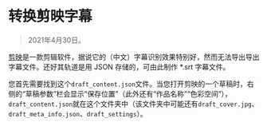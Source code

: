 # 转换剪映字幕

> 2021年4月30日。

[剪映](https://lv.ulikecam.com/)是一款剪辑软件，据说它的（中文）字幕识别效果特别好，然而无法导出导出字幕文件。还好其轨道是用 JSON 存储的，可由此制作 *.srt 字幕文件。

您首先需要找到这个`draft_content.json`文件。当您打开剪映的一个草稿时，右侧的“草稿参数”栏会显示“保存位置”（此外还有“作品名称”“色彩空间”），`draft_content.json`就在这个文件夹中（该文件夹中可能还有`draft_cover.jpg`、`draft_meta_info.json`、`draft_settings`）。
